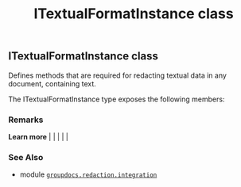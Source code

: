 ﻿---
title: ITextualFormatInstance class
second_title: GroupDocs.Redaction for Python via .NET API References
description: 
type: docs
weight: 100
url: /groupdocs.redaction.integration/itextualformatinstance/
is_root: false
---

## ITextualFormatInstance class

Defines methods that are required for redacting textual data in any document, containing text.



The ITextualFormatInstance type exposes the following members:


### Remarks 


**Learn more** |
|
 |
 |
 |

### See Also
* module [`groupdocs.redaction.integration`](..)
